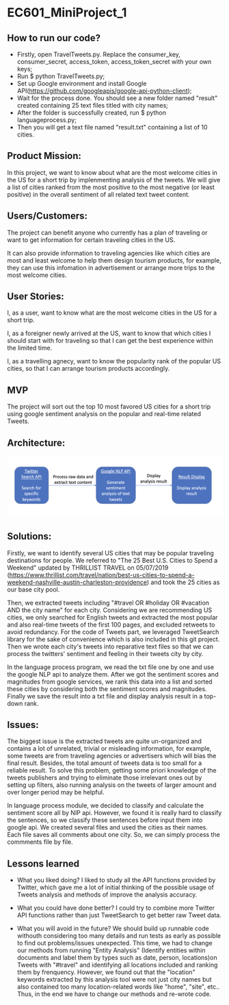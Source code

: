 # EC601_MiniProject_1

## How to run our code?
- Firstly, open TravelTweets.py. Replace the consumer_key, consumer_secret, access_token, access_token_secret with your own keys;
- Run $ python TravelTweets.py;
- Set up Google environment and install Google API(https://github.com/googleapis/google-api-python-client);
- Wait for the process done. You should see a new folder named "result" created containing 25 text files titled with city names;
- After the folder is successfully created, run $ python languageprocess.py;
- Then you will get a text file named "result.txt" containing a list of 10 cities.

## Product Mission:
In this project, we want to know about what are the most welcome cities in the US for a short trip by implenmenting analysis of the tweets. We will give a list of cities ranked from the most positive to the most negative (or least positive) in the overall sentiment of all related text tweet content.

## Users/Customers:
The project can benefit anyone who currently has a plan of traveling or want to get information for certain traveling cities in the US. 

It can also provide information to traveling agencies like which cities are most and least welcome to help them design tourism products, for example, they can use this infomation in advertisement or arrange more trips to the most welcome cities.

## User Stories:
I, as a user, want to know what are the most welcome cities in the US for a short trip.

I, as a foreigner newly arrived at the US, want to know that which cities I should start with for traveling so that I can get the best experience within the limited time.

I, as a travelling agnecy, want to know the popularity rank of the popular US cities, so that I can arrange tourism products accordingly.

## MVP
The project will sort out the top 10 most favored US cities for a short trip using google sentiment analysis on the popular and real-time related Tweets.

## Architecture:
![image text](https://github.com/MengtingSong/EC601_MiniProject_1/blob/master/601_mini1_architecture_v2.png)

## Solutions:
Firstly, we want to identify several US cities that may be popular traveling destinations for people. We referred to "The 25 Best U.S. Cities to Spend a Weekend" updated by THRILLIST TRAVEL on 05/07/2019 (https://www.thrillist.com/travel/nation/best-us-cities-to-spend-a-weekend-nashville-austin-charleston-providence) and took the 25 cities as our base city pool.

Then, we extracted tweets including "#travel OR #holiday OR #vacation AND the city name" for each city. Considering we are recommending US cities, we only searched for English tweets and extracted the most popular and also real-time tweets of the first 100 pages, and excluded retweets to avoid redundancy. For the code of Tweets part, we leveraged TweetSearch library for the sake of convenience which is also included in this git project. Then we wrote each city's tweets into reparative text files so that we can process the twitters' sentiment and feeling in their tweets city by city. 

In the language process program, we read the txt file one by one and use the google NLP api to analyze them. After we got the sentiment scores and magnitudes from google services, we rank this data into a list and sorted these cities by considering both the sentiment scores and magnitudes. Finally we save the result into a txt file and display analysis result in a top-down rank.

## Issues:
The biggest issue is the extracted tweets are quite un-organized and contains a lot of unrelated, trivial or misleading information, for example, some tweets are from traveling agencies or advertisers which will bias the final result. Besides, the total amount of tweets data is too small for a reliable result. To solve this problem, getting some priori knowledge of the tweets publishers and trying to eliminate those irrelevant ones out by setting up filters, also running analysis on the tweets of larger amount and over longer period may be helpful.

In language process module, we decided to classify and calculate the sentiment score all by NlP api. However, we found it is really hard to classify the sentences, so we classify these sentences before input them into google api. We created several files and used the cities as their names. Each file saves all comments about one city. So, we can simply process the commments file by file. 

## Lessons learned
- What you liked doing?
  I liked to study all the API functions provided by Twitter, which gave me a lot of initial thinking of the possible usage of Tweets analysis and methods of improve the analysis accuracy.

- What you could have done better?
  I could try to combine more Twitter API functions rather than just TweetSearch to get better raw Tweet data.
 
- What you will avoid in the future?
  We should build up runnable code withouth considering too many details and run tests as early as possible to find out problems/issues unexpected. This time, we had to change our methods from running "Entity Analysis" (Identify entities within documents and label them by types such as date, person, locations)on Tweets with "#travel" and identifying all locations included and ranking them by frenquency. However, we found out that the "location" keywords extracted by this analysis tool were not just city names but also contained too many location-related words like "home", "site", etc.. Thus, in the end we have to change our methods and re-wrote code.
